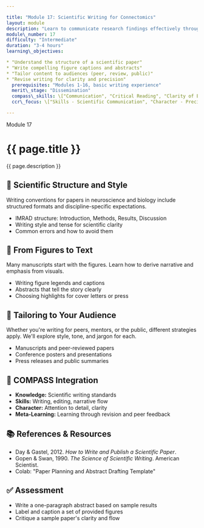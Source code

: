 ```yaml
---

title: "Module 17: Scientific Writing for Connectomics"
layout: module
description: "Learn to communicate research findings effectively through scientific writing for papers, posters, and presentations."
module\_number: 17
difficulty: "Intermediate"
duration: "3-4 hours"
learning\_objectives:

* "Understand the structure of a scientific paper"
* "Write compelling figure captions and abstracts"
* "Tailor content to audiences (peer, review, public)"
* "Revise writing for clarity and precision"
  prerequisites: "Modules 1-16, basic writing experience"
  merit\_stage: "Dissemination"
  compass\_skills: \["Communication", "Critical Reading", "Clarity of Expression"]
  ccr\_focus: \["Skills - Scientific Communication", "Character - Precision"]

---
```


<div class="main-content">
  <div class="hero">
    <div class="hero-content">
      <span class="module-number">Module 17</span>
      <h1>{{ page.title }}</h1>
      <p class="hero-subtitle">{{ page.description }}</p>
    </div>
  </div>

  <section class="section">
    <h2>📜 Scientific Structure and Style</h2>
    <p>Writing conventions for papers in neuroscience and biology include structured formats and discipline-specific expectations.</p>
    <ul>
      <li>IMRAD structure: Introduction, Methods, Results, Discussion</li>
      <li>Writing style and tense for scientific clarity</li>
      <li>Common errors and how to avoid them</li>
    </ul>
  </section>

  <section class="section">
    <h2>📃 From Figures to Text</h2>
    <p>Many manuscripts start with the figures. Learn how to derive narrative and emphasis from visuals.</p>
    <ul>
      <li>Writing figure legends and captions</li>
      <li>Abstracts that tell the story clearly</li>
      <li>Choosing highlights for cover letters or press</li>
    </ul>
  </section>

  <section class="section">
    <h2>💊 Tailoring to Your Audience</h2>
    <p>Whether you're writing for peers, mentors, or the public, different strategies apply. We'll explore style, tone, and jargon for each.</p>
    <ul>
      <li>Manuscripts and peer-reviewed papers</li>
      <li>Conference posters and presentations</li>
      <li>Press releases and public summaries</li>
    </ul>
  </section>

  <section class="section">
    <h2>🌟 COMPASS Integration</h2>
    <ul>
      <li><strong>Knowledge:</strong> Scientific writing standards</li>
      <li><strong>Skills:</strong> Writing, editing, narrative flow</li>
      <li><strong>Character:</strong> Attention to detail, clarity</li>
      <li><strong>Meta-Learning:</strong> Learning through revision and peer feedback</li>
    </ul>
  </section>

  <section class="section">
    <h2>📚 References & Resources</h2>
    <ul>
      <li>Day & Gastel, 2012. <em>How to Write and Publish a Scientific Paper</em>.</li>
      <li>Gopen & Swan, 1990. <em>The Science of Scientific Writing</em>. American Scientist.</li>
      <li>Colab: "Paper Planning and Abstract Drafting Template"</li>
    </ul>
  </section>

  <section class="section">
    <h2>✅ Assessment</h2>
    <ul>
      <li>Write a one-paragraph abstract based on sample results</li>
      <li>Label and caption a set of provided figures</li>
      <li>Critique a sample paper's clarity and flow</li>
    </ul>
  </section>
</div>
